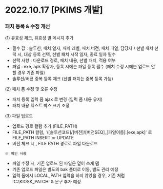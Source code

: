 # 2022.10.17 [PKIMS 개발]



### 패치 등록 & 수정 개선

(1) 유효성 체크, 유효성 별 메시지 추가
 - 필수 값 : 솔루션, 패치 일자, 패치 레벨, 패치 버전, 패치 파일, 담당자 / 선별 패치 선택 시, 대상 등록 선택, 선별 패치 시작 일자, 종료 일자 필수
- 선택 사항 : 다운로드 경로, 패치 내용, 선별 패치, 적용 여부
- 파일 : exe, apk 확장자, 등록 시에는 파일 등록 필수 (패치 수정 시에는 업로드 안할 경우 기존 파일)
- 솔루션/버젼 중복 등록 체크 (선별 패치는 중복 등록 가능)


(2) 패치 폼 수정 및 오류 수정
- 패치 등록 입력 폼 ajax 로 변경 (입력 폼 내용 유지)
- 패치 내용 텍스트 박스 크기 조정


(3) 파일 업로드
- 업로드 경로 컬럼 추가 (FILE_PATH)
- FILE_PATH 컬럼, '/[솔루션코드]/[버전]/[버전SEQ]_[파일이름].[exe,apk]' 로 FILE_PATH INSERT or UPDATE
- 버전 체크 시 , FILE PATH 경로로 파일 다운로드



`※ 확인 사항`
- 파일 수정 시, 기존 업로드 된 파일은 덮어 쓰게 됌
- 기존 업로드 파일은 별도의 bak 폴더로 이동, 별도 관리 예정
- 입력 폼에서 LOCAL_PATH 입력을 하지 않았을 경우, 기존 처럼 'C:\\KIOSK_PATCH' & 문구 추가 예정

